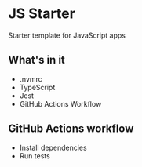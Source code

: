 # JS Starter

Starter template for JavaScript apps

## What's in it

- .nvmrc
- TypeScript
- Jest
- GitHub Actions Workflow

## GitHub Actions workflow

- Install dependencies
- Run tests
